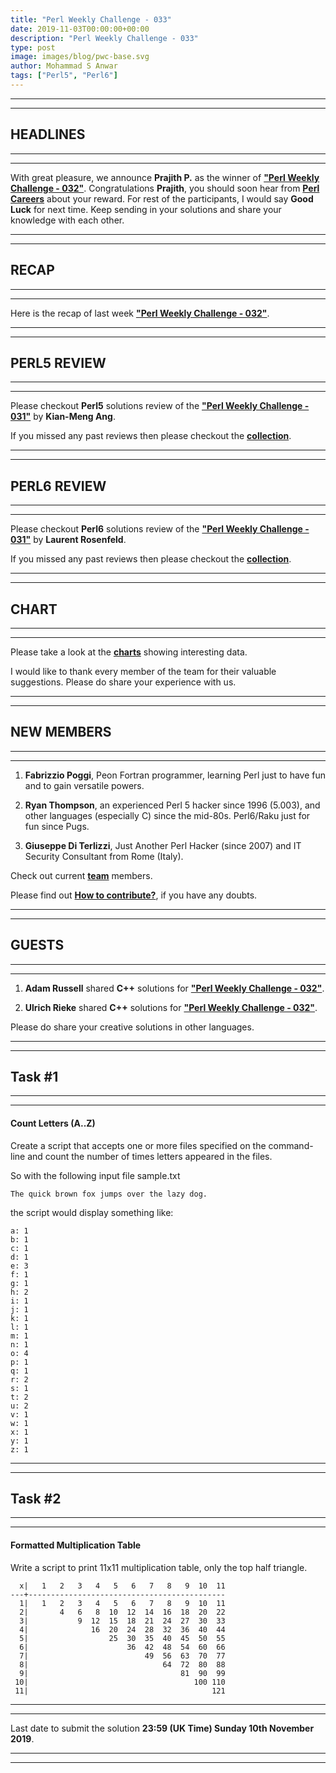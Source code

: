 ```yaml
---
title: "Perl Weekly Challenge - 033"
date: 2019-11-03T00:00:00+00:00
description: "Perl Weekly Challenge - 033"
type: post
image: images/blog/pwc-base.svg
author: Mohammad S Anwar
tags: ["Perl5", "Perl6"]
---
```

***
***

## HEADLINES

***
***

With great pleasure, we announce **Prajith P.** as the winner of [**"Perl Weekly Challenge - 032"**](/blog/perl-weekly-challenge-032). Congratulations **Prajith**, you should soon hear from **[Perl Careers](https://perl.careers/)** about your reward. For rest of the participants, I would say **Good Luck** for next time. Keep sending in your solutions and share your knowledge with each other.

***
***

## RECAP

***
***

Here is the recap of last week [**"Perl Weekly Challenge - 032"**](/blog/recap-challenge-032).

***
***

## PERL5 REVIEW

***
***

Please checkout **Perl5** solutions review of the [**"Perl Weekly Challenge - 031"**](/blog/review-challenge-031) by **Kian-Meng Ang**.

If you missed any past reviews then please checkout the [**collection**](/p5-reviews).

***
***

## PERL6 REVIEW

***
***

Please checkout **Perl6** solutions review of the [**"Perl Weekly Challenge - 031"**](/blog/p6-review-challenge-031) by **Laurent Rosenfeld**.

If you missed any past reviews then please checkout the [**collection**](/p6-reviews).

***
***

## CHART

***
***

Please take a look at the [**charts**](/chart) showing interesting data.

I would like to thank every member of the team for their valuable suggestions. Please do share your experience with us.

***
***

## NEW MEMBERS

***
***

1) **Fabrizzio Poggi**, Peon Fortran programmer, learning Perl just to have fun and to gain versatile powers.

2) **Ryan Thompson**, an experienced Perl 5 hacker since 1996 (5.003), and other languages (especially C) since the mid-80s. Perl6/Raku just for fun since Pugs.

3) **Giuseppe Di Terlizzi**, Just Another Perl Hacker (since 2007) and IT Security Consultant from Rome (Italy).

Check out current [**team**](/team) members.

Please find out [**How to contribute?**](http://localhost:1313/blog/how-to-contribute), if you have any doubts.

***
***

## GUESTS

***
***

1) **Adam Russell** shared **C++** solutions for [**"Perl Weekly Challenge - 032"**](https://github.com/manwar/perlweeklychallenge-club/tree/master/challenge-032/adam-russell/cxx).

2) **Ulrich Rieke** shared **C++** solutions for [**"Perl Weekly Challenge - 032"**](https://github.com/manwar/perlweeklychallenge-club/tree/master/challenge-032/ulrich-rieke/cpp).

Please do share your creative solutions in other languages.

***
***

## Task #1

***
***

#### Count Letters (A..Z)

Create a script that accepts one or more files specified on the command-line and count the number of times letters appeared in the files.

So with the following input file sample.txt

    The quick brown fox jumps over the lazy dog.

the script would display something like:

    a: 1
    b: 1
    c: 1
    d: 1
    e: 3
    f: 1
    g: 1
    h: 2
    i: 1
    j: 1
    k: 1
    l: 1
    m: 1
    n: 1
    o: 4
    p: 1
    q: 1
    r: 2
    s: 1
    t: 2
    u: 2
    v: 1
    w: 1
    x: 1
    y: 1
    z: 1

***
***

## Task #2

***
***

#### Formatted Multiplication Table

Write a script to print 11x11 multiplication table, only the top half triangle.

      x|   1   2   3   4   5   6   7   8   9  10  11
    ---+--------------------------------------------
      1|   1   2   3   4   5   6   7   8   9  10  11
      2|       4   6   8  10  12  14  16  18  20  22
      3|           9  12  15  18  21  24  27  30  33
      4|              16  20  24  28  32  36  40  44
      5|                  25  30  35  40  45  50  55
      6|                      36  42  48  54  60  66
      7|                          49  56  63  70  77
      8|                              64  72  80  88
      9|                                  81  90  99
     10|                                     100 110
     11|                                         121

***
***

Last date to submit the solution **23:59 (UK Time) Sunday 10th November 2019**.

***
***
